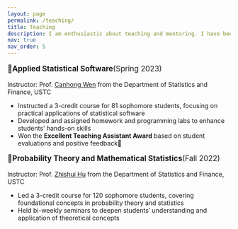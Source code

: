 ```yaml
---
layout: page
permalink: /teaching/
title: Teaching
description: I am enthusiastic about teaching and mentoring. I have been a teaching assistant for the following courses at USTC.
nav: true
nav_order: 5
---
```


<p style="font-size: 1.2em;">&#127775;<strong>Applied Statistical Software</strong>(Spring 2023)</p>
<p>Instructor: Prof. <a href="https://bs.ustc.edu.cn/english/profile-352.html">Canhong Wen</a> from the Department of Statistics and Finance, USTC</p>
<ul>
    <li>Instructed a 3-credit course for 81 sophomore students, focusing on practical applications of statistical software</li>
    <li>Developed and assigned homework and programming labs to enhance students’ hands-on skills</li>
    <li>Won the <strong>Excellent Teaching Assistant Award</strong> based on student evaluations and positive feedback&#127881;</li>
</ul>

<p style="font-size: 1.2em;">&#127775;<strong>Probability Theory and Mathematical Statistics</strong>(Fall 2022)</p>
<p>Instructor: Prof. <a href="https://bs.ustc.edu.cn/english/profile-99.html">Zhishui Hu</a> from the Department of Statistics and Finance, USTC</p>
<ul>
    <li>Led a 3-credit course for 120 sophomore students, covering foundational concepts in probability theory and statistics</li>
    <li>Held bi-weekly seminars to deepen students’ understanding and application of theoretical concepts</li>
</ul>